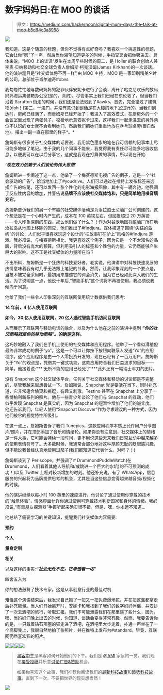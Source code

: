 # 数字妈妈日:在 MOO 的谈话

> 原文：<https://medium.com/hackernoon/digital-mum-days-the-talk-at-moo-b5d84c3a8958>

![](img/512bb34eed8f5261de7104f2c4dee824.png)

我知道，这是个随意的标题，但你不觉得有点好奇吗？我喜欢一个挑逗性的标题，它会让你“嗯”了一声，然后当你渴望知道更多的时候，手指交叉会把你吸进去。具体来说，“MOO 上的谈话”发生在本周早些时候的周二，是 Holler 的联合创始人兼李奥·贝纳移动和社交全球负责人詹姆斯·柯克汉姆(James Kirkham)的一次谈话。他的演讲题目是“社交媒体将不再一样”,由 MOO 主持，MOO 是一家印刷精美名片的公司，总部位于肖尔迪奇#obvs

我匆匆忙忙地与数码妈妈的犯罪伙伴安妮卡进行了会谈，离开了哈克尼欢乐的数码妈妈海运集装箱办公室(是的，真的)。尽管事实上我们已经在东伦敦了，但当我们沿着 Scrutton 街走的时候，我们还是设法迟到了#awks，首先，完全错过了建筑物(doh！)第二，一进门，并没有意识到谈话是在大楼的地下室进行的。当我们到达时，房间已经满了，而詹姆斯已经开始了；我进入了高效模式，在厨房外的一个会议室里发现了两张凳子，狡猾地示意安妮卡过来，这样我们一起走进去的另外两位不认识的女士就不会看到她们，然后我们把她们重重地放在乒乓球桌旁(很自然地)，摆出一副一直在那里的样子*。*

詹姆斯有很多关于社交媒体的话要说，我用紫色墨水的笔在我可信赖的记事本上尽可能多地做了笔记。由于我的几个同事不能来，我觉得我有责任尽可能多地吸收信息，以便我可以在以后分享它，这就是我现在打算做的事情，所以现在开始:

***‘现在效力依赖于人们谈论的伟大思想’***

詹姆斯进一步阐述了这一点，他举了一个梅赛德斯电视广告的例子，这是一个“社会驱动的广告”，恰当地加上了#youdrive。人们可以通过在推特上发布标签来选择广告的结尾，还可以发回一张个性化的电影海报图像，其中有一辆奔驰。他强调了反应性内容的增加，并警告说**品牌不应该使社交媒体饱和，只是简单地用噪音填充它。**

詹姆斯告诉我们的另一个有趣的社交媒体活动是为汝拉威士忌酒厂公司创建的。这个想法是在一个小时内产生的，成本在 100 英镑左右，但回报超过 20 万英镑——令人印象深刻的东西，那么他们做了什么？！作为对谷歌地图将酿酒厂所在地汝拉岛从地图上移除的回应，他们推出了#findjura。媒体报道了围绕“失踪的岛屿”的讨论，人们似乎很喜欢玩这个设计的“把故事钉在驴上”风格的#findjura 游戏。我必须说，与梅赛德斯相比，我更喜欢这个例子，因为它是一个不太知名的品牌，背后没有庞大的预算，但利用吸引人的标签和个性包的力量，它仍然能够产生巨大的影响。这不正是社交媒体的力量所在吗？

不出所料，詹姆斯是一个狂热的科技爱好者，老实说，他演讲中对科技快速发展的热情意味着我有时几乎无法跟上笔记的节奏。然而，让我印象深刻的一个要点是，当技术被完全采用时，最初用来描述它的词会消失，因为它已经如此深入我们的生活。为了说明这一点，他说十年后,“智能手机”这个词将不再被使用，我必须说我倾向于同意。

他给了我们一些令人印象深刻的互联网使用统计数据供我们思考:

**14 年前，4 亿人使用互联网**

**如今，30 亿人使用互联网，20 亿人通过智能手机访问互联网**

从而展示了互联网与移动电话的融合，以及为什么他在之前的演讲中提到 ***“你的社交策略就是你的移动策略”*。的确是这样。**

这巧妙地融入了我们在手机上使用的社交媒体和应用程序。他举了一个看似滑稽但最终非常成功的例子“yo”，这是一个可以让你按下按钮向联系人发送“Yo”的应用程序。这个应用程序是由一个人零投资开发的，现在已经有了一百万用户。詹姆斯关于“Yo”的观点是，凭借其一键式功能，这款应用符合我们日益追求的目标——简单。他接着说:***‘无所不能的应用已经死了’***此外还有一幅瑞士军刀的图片。

没有 Snapchat 这个社交媒体平台，任何关于社交媒体和移动的讨论都是不完整的，尽管我越来越想尝试一下。詹姆斯说，Snapchat 就是要活在当下，同时补充道，它非常适合偷窥和挑逗，有趣又刺激。Testino 甚至在 Snapchat 上分享了一些博柏利新系列的照片。他与一些青少年谈论了他们与 Snapchat 的互动，他们似乎发现 Snapchat 是真实的，因为 Snapchat 的短暂性增加了他们的诚实度。他还告诉我们，年轻人使用“Snapchat Discover”作为寻求建议的一种方式，因为他们被它的视觉特性所吸引。

在这一点上，詹姆斯告诉了我们 Tunepics，这款应用程序本质上允许用户分享图片/照片，并在顶部添加了音乐和情绪轮。如果你没有注意到，社交媒体上的情绪是一件大事，它可能会持续一段时间，更不用说这些天来我们日常互动中越来越多的使用表情符号了。大多数时候，我通常会部分地对这种厚颜无耻的眨眼感兴趣，但不能说我曾经认真地使用过茄子(我们都知道它代表什么，对吗？！)

詹姆斯谈到了 Periscope，并强调了# DrummondPuddleWatch(在 Drummond，人们看着其他人导航和/或跳进一个巨大的水坑)的不可预测的成功！)以及 Twitter 上相对较新增加的时刻。他还补充说，有了 WhatsApp，信息服务的兴起将为品牌提供思考的机会，尤其是当这些信息变得越来越音频/视频化的时候。

他的演讲继续以每小时 100 英里的速度进行，他讨论了通过使用你穿戴的技术的“触觉体验”，情感界面允许你通过使用可穿戴技术判断国家和身体的情绪。我必须说,“有毒朋友探测器”手镯听起来确实很不错，但是，嘿，你永远不知道…

他总结了需要学习的关键知识，提醒我们社交媒体内容需要:

**预约**

**个人**

**量身定制**

**相关**

以及这样的事实:***“社会无处不在，它渗透着一切”***

四舍五入为:

你的想法鼓舞了技术专家。这是从事创意行业的最佳时机

难怪这个演讲结束后，我发现自己抓了一把又一把免费爆米花，并在把这些都拿走后补充能量。当人们开始离开时，安妮卡和我找到了我们的数字妈妈伴侣，并安排了一次去酒吧的旅行，听取汇报。我们不可能泄露我们在那里谈了些什么，因为，嘿，当妈妈们晚上出去的时候，你知道，谈话会变得非常有趣。然而，我要告诉你的是，一只戴着钻石项圈的猫走进了酒吧，在酒吧里大步走着，扑通一声坐在了一个高脚凳上，我很自然地拍了张照片，并在推特上发布为#standard。毕竟，互联网仍然喜欢猫的照片。

![](img/45c6b0bdec1676be3a89bca39ed8793b.png)[![](img/50ef4044ecd4e250b5d50f368b775d38.png)](http://bit.ly/HackernoonFB)[![](img/979d9a46439d5aebbdcdca574e21dc81.png)](https://goo.gl/k7XYbx)[![](img/2930ba6bd2c12218fdbbf7e02c8746ff.png)](https://goo.gl/4ofytp)

> [黑客中午](http://bit.ly/Hackernoon)是黑客如何开始他们的下午。我们是 [@AMI](http://bit.ly/atAMIatAMI) 家庭的一员。我们现在[接受投稿](http://bit.ly/hackernoonsubmission)并乐意[讨论广告&赞助](mailto:partners@amipublications.com)机会。
> 
> 如果你喜欢这个故事，我们推荐你阅读我们的[最新科技故事](http://bit.ly/hackernoonlatestt)和[趋势科技故事](https://hackernoon.com/trending)。直到下一次，不要把世界的现实想当然！

[![](img/be0ca55ba73a573dce11effb2ee80d56.png)](https://goo.gl/Ahtev1)